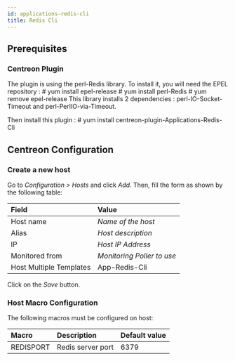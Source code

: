 ```yaml
---
id: applications-redis-cli
title: Redis Cli
---
```


## Prerequisites

### Centreon Plugin

The plugin is using the perl-Redis library. To install it, you will need the
EPEL repository : \# yum install epel-release \# yum install perl-Redis \# yum
remove epel-release This library installs 2 dependencies :
perl-IO-Socket-Timeout and perl-PerlIO-via-Timeout.

Then install this plugin : \# yum install centreon-plugin-Applications-Redis-Cli

## Centreon Configuration

### Create a new host

Go to *Configuration \> Hosts* and click *Add*. Then, fill the form as shown by
the following table:

| Field                   | Value                      |
| :---------------------- | :------------------------- |
| Host name               | *Name of the host*         |
| Alias                   | *Host description*         |
| IP                      | *Host IP Address*          |
| Monitored from          | *Monitoring Poller to use* |
| Host Multiple Templates | App-Redis-Cli              |

Click on the *Save* button.

### Host Macro Configuration

The following macros must be configured on host:

| Macro     | Description       | Default value |
| :-------- | :---------------- | :------------ |
| REDISPORT | Redis server port | 6379          |
